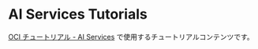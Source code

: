 # AI Services Tutorials

[OCI チュートリアル - AI Services](https://oracle-japan.github.io/ocitutorials/datascience/) で使用するチュートリアルコンテンツです。
